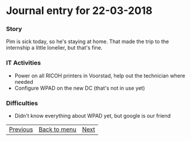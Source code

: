# Journal entry for 22-03-2018

### Story

Pim is sick today, so he's staying at home. That made the trip to the internship a little lonelier, but that's fine.

### IT Activities

- Power on all RICOH printers in Voorstad, help out the technician where needed
- Configure WPAD on the new DC (that's not in use yet)

### Difficulties

- Didn't know everything about WPAD yet, but google is our friend 

<table><tr><td><a href="19-03.html">Previous</a></td><td><a href="../">Back to menu</a></td><td><a href="23-03.html">Next</a></td></tr></table>
